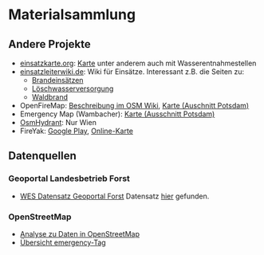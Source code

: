 # Materialsammlung

## Andere Projekte
* [einsatzkarte.org](https://einsatzkarte.org):
  [Karte](https://einsatzkarte.org/karte.html) unter anderem auch mit
  Wasserentnahmestellen
* [einsatzleiterwiki.de](https://einsatzleiterwiki.de): Wiki für Einsätze.
  Interessant z.B. die Seiten zu:
  * [Brandeinsätzen](https://wiki.einsatzleiterwiki.de/doku.php?id=brand:start)
  * [Löschwasserversorgung](https://wiki.einsatzleiterwiki.de/doku.php?id=brand:allgemein:loeschwasserversorgung)
  * [Waldbrand](https://wiki.einsatzleiterwiki.de/doku.php?id=brand:waldbrand)
* OpenFireMap: [Beschreibung im OSM Wiki](https://wiki.openstreetmap.org/wiki/DE:OpenFireMap), [Karte (Auschnitt Potsdam)](http://openfiremap.de/?zoom=15&lat=52.39926&lon=13.06569&layers=B00000T)
* Emergency Map (Wambacher): [Karte (Ausschnitt
  Potsdam)](https://wambachers-osm.website/Emergency.html#zoom=14&lat=52.39926&lon=13.06569&layer=OpenStreetMap.de)
* [OsmHydrant](https://www.osmhydrant.org/de/): Nur Wien
* FireYak: [Google
  Play](https://play.google.com/store/apps/details?id=at.jst.fireyak&hl=de),
  [Online-Karte](https://www.fireyak.org/)

## Datenquellen

### Geoportal Landesbetrieb Forst

* [WES Datensatz Geoportal Forst](http://www.brandenburg-forst.de/inspire/dls/fuek_wes) Datensatz [hier](https://geoportal.brandenburg.de/detailansichtdienst/render?view=gdibb&url=https%3A%2F%2Fregistry.gdi-de.org%2Fid%2Fde.bb.metadata%2FEE4C8A1C-FB73-4F6F-8C36-1D09B2217B17) gefunden.

### OpenStreetMap

* [Analyse zu Daten in OpenStreetMap](openstreetmap)
* [Übersicht emergency-Tag](https://wiki.openstreetmap.org/wiki/DE:Key:emergency)
